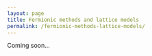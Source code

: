 ```yaml
---
layout: page
title: Fermionic methods and lattice models
permalink: /fermionic-methods-lattice-models/
---
```


Coming soon... 